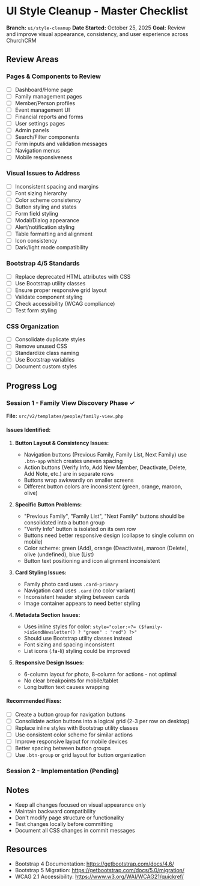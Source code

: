 # UI Style Cleanup - Master Checklist

**Branch:** `ui/style-cleanup`
**Date Started:** October 25, 2025
**Goal:** Review and improve visual appearance, consistency, and user experience across ChurchCRM

## Review Areas

### Pages & Components to Review
- [ ] Dashboard/Home page
- [ ] Family management pages
- [ ] Member/Person profiles
- [ ] Event management UI
- [ ] Financial reports and forms
- [ ] User settings pages
- [ ] Admin panels
- [ ] Search/Filter components
- [ ] Form inputs and validation messages
- [ ] Navigation menus
- [ ] Mobile responsiveness

### Visual Issues to Address
- [ ] Inconsistent spacing and margins
- [ ] Font sizing hierarchy
- [ ] Color scheme consistency
- [ ] Button styling and states
- [ ] Form field styling
- [ ] Modal/Dialog appearance
- [ ] Alert/notification styling
- [ ] Table formatting and alignment
- [ ] Icon consistency
- [ ] Dark/light mode compatibility

### Bootstrap 4/5 Standards
- [ ] Replace deprecated HTML attributes with CSS
- [ ] Use Bootstrap utility classes
- [ ] Ensure proper responsive grid layout
- [ ] Validate component styling
- [ ] Check accessibility (WCAG compliance)
- [ ] Test form styling

### CSS Organization
- [ ] Consolidate duplicate styles
- [ ] Remove unused CSS
- [ ] Standardize class naming
- [ ] Use Bootstrap variables
- [ ] Document custom styles

## Progress Log

### Session 1 - Family View Discovery Phase ✓
**File:** `src/v2/templates/people/family-view.php`

#### Issues Identified:
1. **Button Layout & Consistency Issues:**
   - Navigation buttons (Previous Family, Family List, Next Family) use `.btn-app` which creates uneven spacing
   - Action buttons (Verify Info, Add New Member, Deactivate, Delete, Add Note, etc.) are in separate rows
   - Buttons wrap awkwardly on smaller screens
   - Different button colors are inconsistent (green, orange, maroon, olive)

2. **Specific Button Problems:**
   - "Previous Family", "Family List", "Next Family" buttons should be consolidated into a button group
   - "Verify Info" button is isolated on its own row
   - Buttons need better responsive design (collapse to single column on mobile)
   - Color scheme: green (Add), orange (Deactivate), maroon (Delete), olive (undefined), blue (List)
   - Button text positioning and icon alignment inconsistent

3. **Card Styling Issues:**
   - Family photo card uses `.card-primary` 
   - Navigation card uses `.card` (no color variant)
   - Inconsistent header styling between cards
   - Image container appears to need better styling

4. **Metadata Section Issues:**
   - Uses inline styles for color: `style="color:<?= ($family->isSendNewsletter() ? "green" : "red") ?>"`
   - Should use Bootstrap utility classes instead
   - Font sizing and spacing inconsistent
   - List icons (.fa-li) styling could be improved

5. **Responsive Design Issues:**
   - 6-column layout for photo, 8-column for actions - not optimal
   - No clear breakpoints for mobile/tablet
   - Long button text causes wrapping

#### Recommended Fixes:
- [ ] Create a button group for navigation buttons
- [ ] Consolidate action buttons into a logical grid (2-3 per row on desktop)
- [ ] Replace inline styles with Bootstrap utility classes
- [ ] Use consistent color scheme for similar actions
- [ ] Improve responsive layout for mobile devices
- [ ] Better spacing between button groups
- [ ] Use `.btn-group` or grid layout for button organization

### Session 2 - Implementation (Pending)

## Notes

- Keep all changes focused on visual appearance only
- Maintain backward compatibility
- Don't modify page structure or functionality
- Test changes locally before committing
- Document all CSS changes in commit messages

## Resources

- Bootstrap 4 Documentation: https://getbootstrap.com/docs/4.6/
- Bootstrap 5 Migration: https://getbootstrap.com/docs/5.0/migration/
- WCAG 2.1 Accessibility: https://www.w3.org/WAI/WCAG21/quickref/
